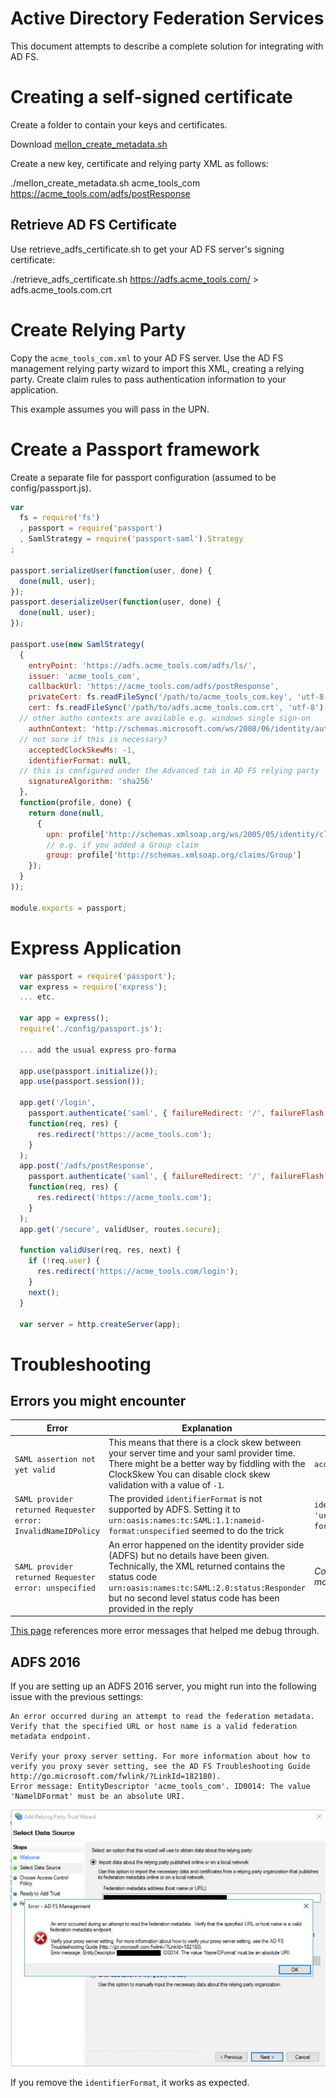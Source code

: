Active Directory Federation Services
====================================

This document attempts to describe a complete solution for integrating with AD FS.

# Creating a self-signed certificate

Create a folder to contain your keys and certificates.

Download [mellon_create_metadata.sh](https://github.com/UNINETT/mod_auth_mellon/blob/master/mellon_create_metadata.sh)

Create a new key, certificate and relying party XML as follows:

  ./mellon_create_metadata.sh acme_tools_com https://acme_tools.com/adfs/postResponse

## Retrieve AD FS Certificate

Use retrieve_adfs_certificate.sh to get your AD FS server's signing certificate:

  ./retrieve_adfs_certificate.sh https://adfs.acme_tools.com/ > adfs.acme_tools.com.crt

# Create Relying Party

Copy the `acme_tools_com.xml` to your AD FS server. Use the AD FS management relying party wizard to import this XML, creating a relying party. Create claim rules to pass authentication information to your application.

This example assumes you will pass in the UPN.

# Create a Passport framework

Create a separate file for passport configuration (assumed to be config/passport.js).

```javascript
var
  fs = require('fs')
  , passport = require('passport')
  , SamlStrategy = require('passport-saml').Strategy
;

passport.serializeUser(function(user, done) {
  done(null, user);
});
passport.deserializeUser(function(user, done) {
  done(null, user);
});

passport.use(new SamlStrategy(
  {
    entryPoint: 'https://adfs.acme_tools.com/adfs/ls/',
    issuer: 'acme_tools_com',
    callbackUrl: 'https://acme_tools.com/adfs/postResponse',
    privateCert: fs.readFileSync('/path/to/acme_tools_com.key', 'utf-8'),
    cert: fs.readFileSync('/path/to/adfs.acme_tools.com.crt', 'utf-8'),
  // other authn contexts are available e.g. windows single sign-on
    authnContext: 'http://schemas.microsoft.com/ws/2008/06/identity/authenticationmethod/password',
  // not sure if this is necessary?
    acceptedClockSkewMs: -1,
    identifierFormat: null,
  // this is configured under the Advanced tab in AD FS relying party
    signatureAlgorithm: 'sha256'
  },
  function(profile, done) {
    return done(null,
      {
        upn: profile['http://schemas.xmlsoap.org/ws/2005/05/identity/claims/upn'],
        // e.g. if you added a Group claim
        group: profile['http://schemas.xmlsoap.org/claims/Group']
    });
  }
));

module.exports = passport;
```

# Express Application

```javascript
  var passport = require('passport');
  var express = require('express');
  ... etc.

  var app = express();
  require('./config/passport.js');

  ... add the usual express pro-forma

  app.use(passport.initialize());
  app.use(passport.session());

  app.get('/login',
    passport.authenticate('saml', { failureRedirect: '/', failureFlash: true }),
    function(req, res) {
      res.redirect('https://acme_tools.com');
    }
  );
  app.post('/adfs/postResponse',
    passport.authenticate('saml', { failureRedirect: '/', failureFlash: true }),
    function(req, res) {
      res.redirect('https://acme_tools.com');
    }
  );
  app.get('/secure', validUser, routes.secure);

  function validUser(req, res, next) {
    if (!req.user) {
      res.redirect('https://acme_tools.com/login');
    }
    next();
  }

  var server = http.createServer(app);
```
# Troubleshooting

## Errors you might encounter

|Error   | Explanation  | Mitigation  |
|--------|---|---|
| `SAML assertion not yet valid`  | This means that there is a clock skew between your server time and your saml provider time. There might be a better way by fiddling with the ClockSkew You can disable clock skew validation with a value of `-1`.  | `acceptedClockSkewMs: -1`  |
| `SAML provider returned Requester error: InvalidNameIDPolicy`  | The provided `identifierFormat` is not supported by ADFS. Setting it to `urn:oasis:names:tc:SAML:1.1:nameid-format:unspecified` seemed to do the trick | `identifierFormat: 'urn:oasis:names:tc:SAML:1.1:nameid-format:unspecified'` |
| `SAML provider returned Requester error: unspecified`  | An error happened on the identity provider side (ADFS) but no details have been given. Technically, the XML returned contains the status code `urn:oasis:names:tc:SAML:2.0:status:Responder` but no second level status code has been provided in the reply | *Contact the ADFS administrator to get more information from the ADFS logs.*  |

[This page](https://msdn.microsoft.com/en-us/library/hh269642.aspx) references more error messages that helped me debug through.

## ADFS 2016

If you are setting up an ADFS 2016 server, you might run into the following issue with the previous settings:

```
An error occurred during an attempt to read the federation metadata. Verify that the specified URL or host name is a valid federation metadata endpoint.

Verify your proxy server setting. For more information about how to verify you proxy sever setting, see the AD FS Troubleshooting Guide http://go.microsoft.com/fwlink/?LinkId=182180).
Error message: EntityDescriptor 'acme_tools_com'. ID0014: The value 'NamelDFormat' must be an absolute URI.
```

![NamelDFormat Error Popup](./NameIDFormatError.jpg)

If you remove the `identifierFormat`, it works as expected.
